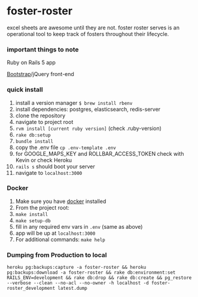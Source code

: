 # foster-roster

excel sheets are awesome until they are not. foster roster serves is an operational tool to keep track of fosters throughout their lifecycle.

### important things to note

Ruby on Rails 5 app

[Bootstrap](http://getbootstrap.com/docs/3.3/)/jQuery front-end

### quick install
1. install a version manager `$ brew install rbenv`
2. install dependencies: postgres, elasticsearch, redis-server
3. clone the repository
4. navigate to project root
5. `rvm install [current ruby version]` (check .ruby-version)
6. `rake db:setup`
7. `bundle install`
8. copy the .env file `cp .env-template .env`
9. for GOOGLE_MAPS_KEY and ROLLBAR_ACCESS_TOKEN check with Kevin or check Heroku
10. `rails s` should boot your server
11. navigate to `localhost:3000`


### Docker
1. Make sure you have [docker](https://docs.docker.com/install/#supported-platforms) installed
2. From the project root:
3. `make install`
4. `make setup-db`
5. fill in any required env vars in `.env` (same as above)
6. app will be up at `localhost:3000`
7. For additional commands: `make help`

### Dumping from Production to local
```
heroku pg:backups:capture -a foster-roster && heroku pg:backups:download -a foster-roster && rake db:environment:set RAILS_ENV=development && rake db:drop && rake db:create && pg_restore --verbose --clean --no-acl --no-owner -h localhost -d foster-roster_development latest.dump
```
